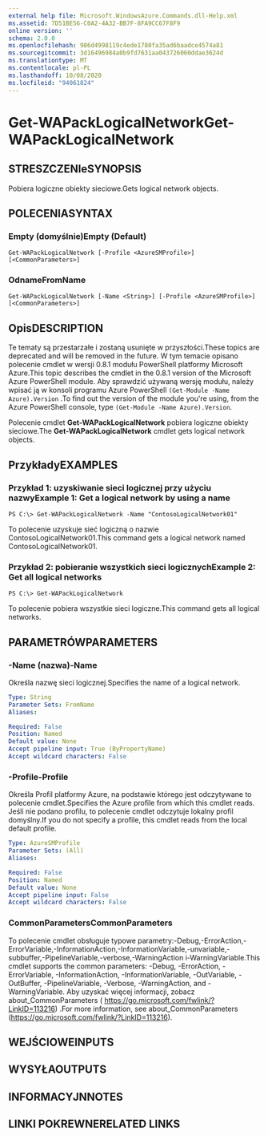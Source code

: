 ```yaml
---
external help file: Microsoft.WindowsAzure.Commands.dll-Help.xml
ms.assetid: 7D51BE56-C0A2-4A32-BB7F-8FA9CC67F8F9
online version: ''
schema: 2.0.0
ms.openlocfilehash: 986d4998119c4ede1780fa35ad6baadce4574a81
ms.sourcegitcommit: 3d16496984a0b9fd7631aa043726060ddae3624d
ms.translationtype: MT
ms.contentlocale: pl-PL
ms.lasthandoff: 10/08/2020
ms.locfileid: "94061824"
---
```

# <span data-ttu-id="98866-101">Get-WAPackLogicalNetwork</span><span class="sxs-lookup"><span data-stu-id="98866-101">Get-WAPackLogicalNetwork</span></span>

## <span data-ttu-id="98866-102">STRESZCZENIe</span><span class="sxs-lookup"><span data-stu-id="98866-102">SYNOPSIS</span></span>
<span data-ttu-id="98866-103">Pobiera logiczne obiekty sieciowe.</span><span class="sxs-lookup"><span data-stu-id="98866-103">Gets logical network objects.</span></span>

## <span data-ttu-id="98866-104">POLECENIA</span><span class="sxs-lookup"><span data-stu-id="98866-104">SYNTAX</span></span>

### <span data-ttu-id="98866-105">Empty (domyślnie)</span><span class="sxs-lookup"><span data-stu-id="98866-105">Empty (Default)</span></span>
```
Get-WAPackLogicalNetwork [-Profile <AzureSMProfile>] [<CommonParameters>]
```

### <span data-ttu-id="98866-106">Odname</span><span class="sxs-lookup"><span data-stu-id="98866-106">FromName</span></span>
```
Get-WAPackLogicalNetwork [-Name <String>] [-Profile <AzureSMProfile>] [<CommonParameters>]
```

## <span data-ttu-id="98866-107">Opis</span><span class="sxs-lookup"><span data-stu-id="98866-107">DESCRIPTION</span></span>
<span data-ttu-id="98866-108">Te tematy są przestarzałe i zostaną usunięte w przyszłości.</span><span class="sxs-lookup"><span data-stu-id="98866-108">These topics are deprecated and will be removed in the future.</span></span>
<span data-ttu-id="98866-109">W tym temacie opisano polecenie cmdlet w wersji 0.8.1 modułu PowerShell platformy Microsoft Azure.</span><span class="sxs-lookup"><span data-stu-id="98866-109">This topic describes the cmdlet in the 0.8.1 version of the Microsoft Azure PowerShell module.</span></span>
<span data-ttu-id="98866-110">Aby sprawdzić używaną wersję modułu, należy wpisać ją w konsoli programu Azure PowerShell `(Get-Module -Name Azure).Version` .</span><span class="sxs-lookup"><span data-stu-id="98866-110">To find out the version of the module you're using, from the Azure PowerShell console, type `(Get-Module -Name Azure).Version`.</span></span>

<span data-ttu-id="98866-111">Polecenie cmdlet **Get-WAPackLogicalNetwork** pobiera logiczne obiekty sieciowe.</span><span class="sxs-lookup"><span data-stu-id="98866-111">The **Get-WAPackLogicalNetwork** cmdlet gets logical network objects.</span></span>

## <span data-ttu-id="98866-112">Przykłady</span><span class="sxs-lookup"><span data-stu-id="98866-112">EXAMPLES</span></span>

### <span data-ttu-id="98866-113">Przykład 1: uzyskiwanie sieci logicznej przy użyciu nazwy</span><span class="sxs-lookup"><span data-stu-id="98866-113">Example 1: Get a logical network by using a name</span></span>
```
PS C:\> Get-WAPackLogicalNetwork -Name "ContosoLogicalNetwork01"
```

<span data-ttu-id="98866-114">To polecenie uzyskuje sieć logiczną o nazwie ContosoLogicalNetwork01.</span><span class="sxs-lookup"><span data-stu-id="98866-114">This command gets a logical network named ContosoLogicalNetwork01.</span></span>

### <span data-ttu-id="98866-115">Przykład 2: pobieranie wszystkich sieci logicznych</span><span class="sxs-lookup"><span data-stu-id="98866-115">Example 2: Get all logical networks</span></span>
```
PS C:\> Get-WAPackLogicalNetwork
```

<span data-ttu-id="98866-116">To polecenie pobiera wszystkie sieci logiczne.</span><span class="sxs-lookup"><span data-stu-id="98866-116">This command gets all logical networks.</span></span>

## <span data-ttu-id="98866-117">PARAMETRÓW</span><span class="sxs-lookup"><span data-stu-id="98866-117">PARAMETERS</span></span>

### <span data-ttu-id="98866-118">-Name (nazwa)</span><span class="sxs-lookup"><span data-stu-id="98866-118">-Name</span></span>
<span data-ttu-id="98866-119">Określa nazwę sieci logicznej.</span><span class="sxs-lookup"><span data-stu-id="98866-119">Specifies the name of a logical network.</span></span>

```yaml
Type: String
Parameter Sets: FromName
Aliases:

Required: False
Position: Named
Default value: None
Accept pipeline input: True (ByPropertyName)
Accept wildcard characters: False
```

### <span data-ttu-id="98866-120">-Profile</span><span class="sxs-lookup"><span data-stu-id="98866-120">-Profile</span></span>
<span data-ttu-id="98866-121">Określa Profil platformy Azure, na podstawie którego jest odczytywane to polecenie cmdlet.</span><span class="sxs-lookup"><span data-stu-id="98866-121">Specifies the Azure profile from which this cmdlet reads.</span></span>
<span data-ttu-id="98866-122">Jeśli nie podano profilu, to polecenie cmdlet odczytuje lokalny profil domyślny.</span><span class="sxs-lookup"><span data-stu-id="98866-122">If you do not specify a profile, this cmdlet reads from the local default profile.</span></span>

```yaml
Type: AzureSMProfile
Parameter Sets: (All)
Aliases:

Required: False
Position: Named
Default value: None
Accept pipeline input: False
Accept wildcard characters: False
```

### <span data-ttu-id="98866-123">CommonParameters</span><span class="sxs-lookup"><span data-stu-id="98866-123">CommonParameters</span></span>
<span data-ttu-id="98866-124">To polecenie cmdlet obsługuje typowe parametry:-Debug,-ErrorAction,-ErrorVariable,-InformationAction,-InformationVariable,-unvariable,-subbuffer,-PipelineVariable,-verbose,-WarningAction i-WarningVariable.</span><span class="sxs-lookup"><span data-stu-id="98866-124">This cmdlet supports the common parameters: -Debug, -ErrorAction, -ErrorVariable, -InformationAction, -InformationVariable, -OutVariable, -OutBuffer, -PipelineVariable, -Verbose, -WarningAction, and -WarningVariable.</span></span> <span data-ttu-id="98866-125">Aby uzyskać więcej informacji, zobacz about_CommonParameters ( https://go.microsoft.com/fwlink/?LinkID=113216) .</span><span class="sxs-lookup"><span data-stu-id="98866-125">For more information, see about_CommonParameters (https://go.microsoft.com/fwlink/?LinkID=113216).</span></span>

## <span data-ttu-id="98866-126">WEJŚCIOWE</span><span class="sxs-lookup"><span data-stu-id="98866-126">INPUTS</span></span>

## <span data-ttu-id="98866-127">WYSYŁA</span><span class="sxs-lookup"><span data-stu-id="98866-127">OUTPUTS</span></span>

## <span data-ttu-id="98866-128">INFORMACYJN</span><span class="sxs-lookup"><span data-stu-id="98866-128">NOTES</span></span>

## <span data-ttu-id="98866-129">LINKI POKREWNE</span><span class="sxs-lookup"><span data-stu-id="98866-129">RELATED LINKS</span></span>

